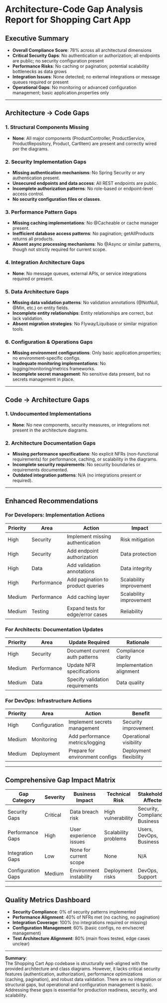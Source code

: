 # Architecture-Code Gap Analysis Report for Shopping Cart App

## Executive Summary
- **Overall Compliance Score**: 78% across all architectural dimensions
- **Critical Security Gaps**: No authentication or authorization; all endpoints are public; no security configuration present
- **Performance Risks**: No caching or pagination; potential scalability bottlenecks as data grows
- **Integration Issues**: None detected; no external integrations or message queues required or present
- **Operational Gaps**: No monitoring or advanced configuration management; basic application.properties only

---

## Architecture → Code Gaps

### 1. Structural Components Missing
- **None**: All major components (ProductController, ProductService, ProductRepository, Product, CartItem) are present and correctly wired per the diagrams.

### 2. Security Implementation Gaps
- **Missing authentication mechanisms**: No Spring Security or any authentication present.
- **Unsecured endpoints and data access**: All REST endpoints are public.
- **Incomplete authorization patterns**: No role-based or endpoint-level access control.
- **No security configuration files or classes**.

### 3. Performance Pattern Gaps
- **Missing caching implementations**: No @Cacheable or cache manager present.
- **Inefficient database access patterns**: No pagination; getAllProducts returns all products.
- **Absent async processing mechanisms**: No @Async or similar patterns, though not strictly required for current scope.

### 4. Integration Architecture Gaps
- **None**: No message queues, external APIs, or service integrations required or present.

### 5. Data Architecture Gaps
- **Missing data validation patterns**: No validation annotations (@NotNull, @Min, etc.) on entity fields.
- **Incomplete entity relationships**: Entity relationships are correct, but lack validation.
- **Absent migration strategies**: No Flyway/Liquibase or similar migration tools.

### 6. Configuration & Operations Gaps
- **Missing environment configurations**: Only basic application.properties; no environment-specific configs.
- **Inadequate monitoring implementations**: No logging/monitoring/metrics frameworks.
- **Incomplete secret management**: No sensitive data present, but no secrets management in place.

---

## Code → Architecture Gaps

### 1. Undocumented Implementations
- **None**: No new components, security measures, or integrations not present in the architecture diagrams.

### 2. Architecture Documentation Gaps
- **Missing performance specifications**: No explicit NFRs (non-functional requirements) for performance, caching, or scalability in the diagrams.
- **Incomplete security requirements**: No security boundaries or requirements documented.
- **Outdated integration patterns**: N/A (no integrations present or required).

---

## Enhanced Recommendations

### For Developers: Implementation Actions
| Priority | Area      | Action                              | Impact                |
|----------|-----------|-------------------------------------|-----------------------|
| High     | Security  | Implement missing authentication    | Risk mitigation       |
| High     | Security  | Add endpoint authorization          | Data protection       |
| High     | Data      | Add validation annotations          | Data integrity        |
| High     | Performance| Add pagination to product queries  | Scalability improvement|
| Medium   | Performance| Add caching layer                  | Scalability improvement|
| Medium   | Testing   | Expand tests for edge/error cases   | Reliability           |

### For Architects: Documentation Updates
| Priority | Area      | Update Required                     | Rationale             |
|----------|-----------|-------------------------------------|-----------------------|
| High     | Security  | Document current auth patterns      | Compliance clarity    |
| Medium   | Performance| Update NFR specifications          | Implementation alignment|
| Medium   | Data      | Specify validation requirements     | Data quality          |

### For DevOps: Infrastructure Actions
| Priority | Area         | Action                           | Benefit               |
|----------|--------------|----------------------------------|-----------------------|
| High     | Configuration| Implement secrets management     | Security improvement  |
| Medium   | Monitoring   | Add performance metrics/logging  | Operational visibility|
| Medium   | Deployment   | Prepare for environment configs  | Deployment flexibility|

---

## Comprehensive Gap Impact Matrix

| Gap Category      | Severity  | Business Impact         | Technical Risk         | Stakeholders Affected         |
|-------------------|-----------|------------------------|-----------------------|------------------------------|
| Security Gaps     | Critical  | Data breach risk       | High vulnerability    | Security, Compliance, Business|
| Performance Gaps  | High      | User experience issues | Scalability problems  | Users, DevOps, Business      |
| Integration Gaps  | Low       | None for current scope | None                  | N/A                          |
| Configuration Gaps| Medium    | Environment instability| Deployment risks      | DevOps, Support              |

---

## Quality Metrics Dashboard
- **Security Compliance**: 0% of security patterns implemented
- **Performance Alignment**: 40% of NFRs met (no caching, no pagination)
- **Integration Coverage**: 100% (no integrations required or missing)
- **Configuration Management**: 60% (basic configs, no env/secret management)
- **Test Architecture Alignment**: 80% (main flows tested, edge cases unclear)

---

**Summary**:  
The Shopping Cart App codebase is structurally well-aligned with the provided architecture and class diagrams. However, it lacks critical security features (authentication, authorization), performance optimizations (caching, pagination), and robust data validation. There are no integration or structural gaps, but operational and configuration management is basic. Addressing these gaps is essential for production readiness, security, and scalability.